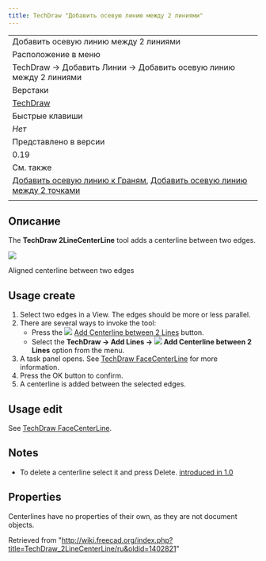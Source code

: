 ```yaml
---
title: TechDraw "Добавить осевую линию между 2 линиями"
---
```

|  |
| --- |
| Добавить осевую линию между 2 линиями |
| Расположение в меню |
| TechDraw → Добавить Линии → Добавить осевую линию между 2 линиями |
| Верстаки |
| [TechDraw](/TechDraw_Workbench/ru "TechDraw Workbench/ru") |
| Быстрые клавиши |
| *Нет* |
| Представлено в версии |
| 0.19 |
| См. также |
| [Добавить осевую линию к Граням](/TechDraw_FaceCenterLine/ru "TechDraw FaceCenterLine/ru"), [Добавить осевую линию между 2 точками](/TechDraw_2PointCenterLine/ru "TechDraw 2PointCenterLine/ru") |
|  |

## Описание

The **TechDraw 2LineCenterLine** tool adds a centerline between two edges.

![](/images/CL2LinesSample.png)

Aligned centerline between two edges

## Usage create

1. Select two edges in a View. The edges should be more or less parallel.
2. There are several ways to invoke the tool:
   * Press the ![](/images/TechDraw_2LineCenterLine.svg) [Add Centerline between 2 Lines](/TechDraw_2LineCenterLine "TechDraw 2LineCenterLine") button.
   * Select the **TechDraw → Add Lines → ![](/images/TechDraw_2LineCenterLine.svg) Add Centerline between 2 Lines** option from the menu.
3. A task panel opens. See [TechDraw FaceCenterLine](/TechDraw_FaceCenterLine#Options "TechDraw FaceCenterLine") for more information.
4. Press the OK button to confirm.
5. A centerline is added between the selected edges.

## Usage edit

See [TechDraw FaceCenterLine](/TechDraw_FaceCenterLine#Usage_edit "TechDraw FaceCenterLine").

## Notes

* To delete a centerline select it and press Delete. [introduced in 1.0](/Release_notes_1.0 "Release notes 1.0")

## Properties

Centerlines have no properties of their own, as they are not document objects.

Retrieved from "<http://wiki.freecad.org/index.php?title=TechDraw_2LineCenterLine/ru&oldid=1402821>"